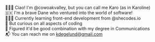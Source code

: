 🙋🏼‍♀️ Ciao! I'm @cowoakvalley, but you can call me Karo (as in Karoline) <br>
🇩🇰 I'm a brave Dane who ventured into the world of software! <br>
👩🏼‍💻 Currently learning front-end development from @shecodes.io <br>
🌈 But curious on all aspects of coding <br>
💬 Figured it'd be good combination with my degree in Communications <br>
📬 You can reach me on kdegelund@gmail.com <br>

<!---
cowoakvalley/cowoakvalley is a ✨ special ✨ repository because its `README.md` (this file) appears on your GitHub profile.
You can click the Preview link to take a look at your changes.
--->
